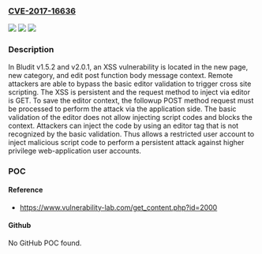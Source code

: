 ### [CVE-2017-16636](https://cve.mitre.org/cgi-bin/cvename.cgi?name=CVE-2017-16636)
![](https://img.shields.io/static/v1?label=Product&message=n%2Fa&color=blue)
![](https://img.shields.io/static/v1?label=Version&message=n%2Fa&color=blue)
![](https://img.shields.io/static/v1?label=Vulnerability&message=n%2Fa&color=brighgreen)

### Description

In Bludit v1.5.2 and v2.0.1, an XSS vulnerability is located in the new page, new category, and edit post function body message context. Remote attackers are able to bypass the basic editor validation to trigger cross site scripting. The XSS is persistent and the request method to inject via editor is GET. To save the editor context, the followup POST method request must be processed to perform the attack via the application side. The basic validation of the editor does not allow injecting script codes and blocks the context. Attackers can inject the code by using an editor tag that is not recognized by the basic validation. Thus allows a restricted user account to inject malicious script code to perform a persistent attack against higher privilege web-application user accounts.

### POC

#### Reference
- https://www.vulnerability-lab.com/get_content.php?id=2000

#### Github
No GitHub POC found.

